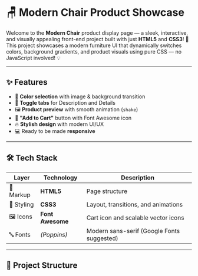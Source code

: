# 🪑 Modern Chair Product Showcase

Welcome to the **Modern Chair** product display page — a sleek, interactive, and visually appealing front-end project built with just **HTML5** and **CSS3**! 🎨  
This project showcases a modern furniture UI that dynamically switches colors, background gradients, and product visuals using pure CSS — no JavaScript involved! 💡

---

## ✨ Features

- 🎨 **Color selection** with image & background transition
- 📄 **Toggle tabs** for Description and Details
- 🖼️ **Product preview** with smooth animation (`shake`)
- 🛒 **"Add to Cart"** button with Font Awesome icon
- 🔥 **Stylish design** with modern UI/UX
- 💻 Ready to be made **responsive**

---

## 🛠️ Tech Stack

| Layer         | Technology     | Description                            |
|---------------|----------------|----------------------------------------|
| 🧱 Markup     | **HTML5**      | Page structure                         |
| 🎨 Styling    | **CSS3**       | Layout, transitions, and animations    |
| 🖼️ Icons      | **Font Awesome** | Cart icon and scalable vector icons  |
| 🔤 Fonts      | *(Poppins)*    | Modern sans-serif (Google Fonts suggested) |

---

## 📁 Project Structure

